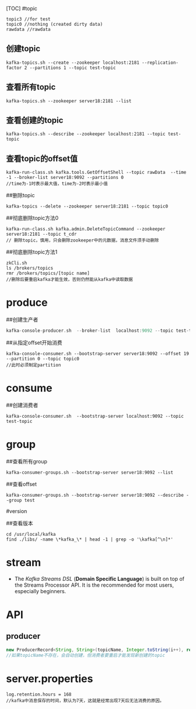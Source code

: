 [TOC]
#topic
  ```
topic3 //for test
topic0 //nothing (created dirty data)
rawdata //rawdata
  ```

## 创建topic

  ```
kafka-topics.sh --create --zookeeper localhost:2181 --replication-factor 2 --partitions 1 --topic test-topic
  ```


## 查看所有topic

  ```
kafka-topics.sh --zookeeper server18:2181 --list
  ```

## 查看创建的topic

  ```
kafka-topics.sh --describe --zookeeper localhost:2181 --topic test-topic
  ```

## 查看topic的offset值

  ```
kafka-run-class.sh kafka.tools.GetOffsetShell --topic rawData  --time -1 --broker-list server18:9092 --partitions 0
//time为-1时表示最大值，time为-2时表示最小值
  ```

##删除topic

```
kafka-topics --delete --zookeeper server18:2181 --topic topic0
```
##彻底删除topic方法0

```
kafka-run-class.sh kafka.admin.DeleteTopicCommand --zookeeper server18:2181 --topic t_cdr
// 删除topic，慎用，只会删除zookeeper中的元数据，消息文件须手动删除
```

##彻底删除topic方法1

```shell
zkCli.sh
ls /brokers/topics
rmr /brokers/topics/[topic name] 
//删除后要重启kafka才能生效，否则仍然能从kafka中读取数据
```
# produce

##创建生产者

```c
kafka-console-producer.sh  --broker-list  localhost:9092 --topic test-topic

```
##从指定offset开始消费

```
kafka-console-consumer.sh --bootstrap-server server18:9092 --offset 19 --partition 0 --topic topic0
//此时必须制定partition
```
# consume

##创建消费者

```
kafka-console-consumer.sh  --bootstrap-server localhost:9092 --topic test-topic
```
# group 

##查看所有group

```
kafka-consumer-groups.sh --bootstrap-server server18:9092 --list
```
##查看offset

```
kafka-consumer-groups.sh --bootstrap-server server18:9092 --describe --group test
```

#version

##查看版本

```
cd /usr/local/kafka
find ./libs/ -name \*kafka_\* | head -1 | grep -o '\kafka[^\n]*'
```
# stream

- The *Kafka Streams DSL* (**Domain Specific Language**) is built on top of the Streams Processor API. It is the recommended for most users, especially beginners.

# API

## producer

```java
new ProducerRecord<String, String>(topicName, Integer.toString(i++), record)
//如果topicName不存在，会自动创建，但消费者要重启才能发现新创建的topic
```

# server.properties

```
log.retention.hours = 168
//kafka中消息保存的时间，默认为7天，这就是经常出现7天后无法消费的原因。
```

